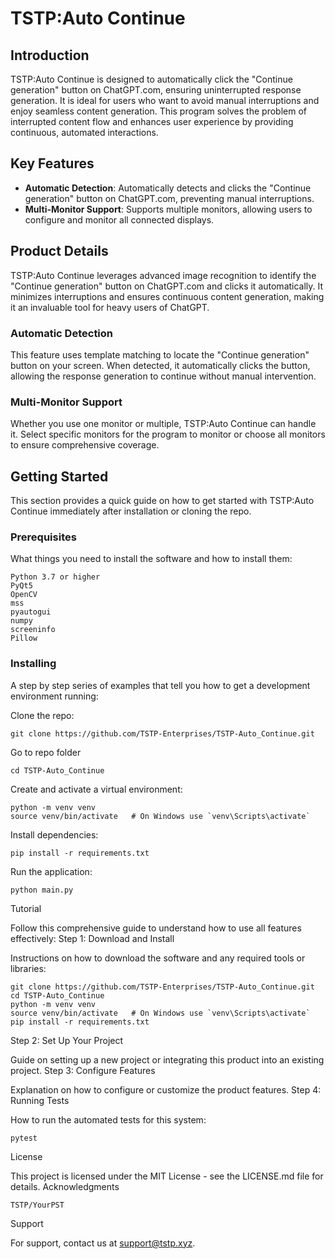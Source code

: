 # TSTP:Auto Continue

## Introduction
TSTP:Auto Continue is designed to automatically click the "Continue generation" button on ChatGPT.com, ensuring uninterrupted response generation. It is ideal for users who want to avoid manual interruptions and enjoy seamless content generation. This program solves the problem of interrupted content flow and enhances user experience by providing continuous, automated interactions.

## Key Features
- **Automatic Detection**: Automatically detects and clicks the "Continue generation" button on ChatGPT.com, preventing manual interruptions.
- **Multi-Monitor Support**: Supports multiple monitors, allowing users to configure and monitor all connected displays.

## Product Details
TSTP:Auto Continue leverages advanced image recognition to identify the "Continue generation" button on ChatGPT.com and clicks it automatically. It minimizes interruptions and ensures continuous content generation, making it an invaluable tool for heavy users of ChatGPT.

### Automatic Detection
This feature uses template matching to locate the "Continue generation" button on your screen. When detected, it automatically clicks the button, allowing the response generation to continue without manual intervention.

### Multi-Monitor Support
Whether you use one monitor or multiple, TSTP:Auto Continue can handle it. Select specific monitors for the program to monitor or choose all monitors to ensure comprehensive coverage.

## Getting Started
This section provides a quick guide on how to get started with TSTP:Auto Continue immediately after installation or cloning the repo.

### Prerequisites
What things you need to install the software and how to install them:

    Python 3.7 or higher
    PyQt5
    OpenCV
    mss
    pyautogui
    numpy
    screeninfo
    Pillow


### Installing
A step by step series of examples that tell you how to get a development environment running:

Clone the repo:

    git clone https://github.com/TSTP-Enterprises/TSTP-Auto_Continue.git

Go to repo folder

    cd TSTP-Auto_Continue

Create and activate a virtual environment:

    python -m venv venv
    source venv/bin/activate   # On Windows use `venv\Scripts\activate`

Install dependencies:

    pip install -r requirements.txt

Run the application:

    python main.py

Tutorial

Follow this comprehensive guide to understand how to use all features effectively:
Step 1: Download and Install

Instructions on how to download the software and any required tools or libraries:

    git clone https://github.com/TSTP-Enterprises/TSTP-Auto_Continue.git
    cd TSTP-Auto_Continue
    python -m venv venv
    source venv/bin/activate   # On Windows use `venv\Scripts\activate`
    pip install -r requirements.txt

Step 2: Set Up Your Project

Guide on setting up a new project or integrating this product into an existing project.
Step 3: Configure Features

Explanation on how to configure or customize the product features.
Step 4: Running Tests

How to run the automated tests for this system:

    pytest

License

This project is licensed under the MIT License - see the LICENSE.md file for details.
Acknowledgments

    TSTP/YourPST

Support

For support, contact us at support@tstp.xyz.
